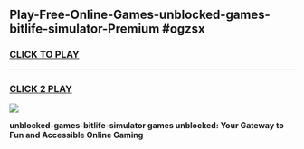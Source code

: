
## Play-Free-Online-Games-unblocked-games-bitlife-simulator-Premium #ogzsx
<h3>
<a href="https://premium.freeplayer.one?title=unblocked-games-bitlife-simulator&ref=8M">CLICK TO PLAY</a></h3>
<hr>

<h3>
<a href="https://premium.freeplayer.one?title=unblocked-games-bitlife-simulator&ref=8M">CLICK 2 PLAY</a>
  
</h3>

<a href="https://premium.freeplayer.one?title=unblocked-games-bitlife-simulator&ref=8M"><img src="https://clearcache.store/games.png"></a>


**unblocked-games-bitlife-simulator games unblocked: Your Gateway to Fun and Accessible Online Gaming**
